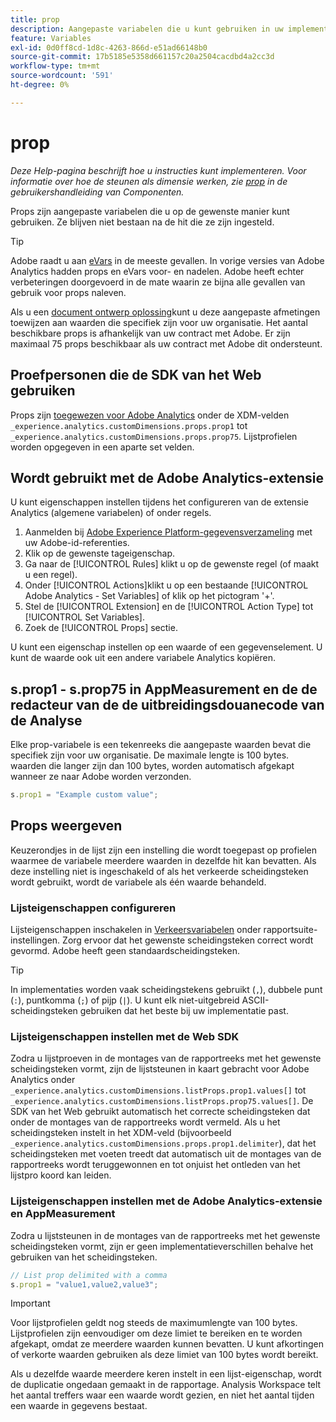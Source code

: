 ```yaml
---
title: prop
description: Aangepaste variabelen die u kunt gebruiken in uw implementatie.
feature: Variables
exl-id: 0d0ff8cd-1d8c-4263-866d-e51ad66148b0
source-git-commit: 17b5185e5358d661157c20a2504cacdbd4a2cc3d
workflow-type: tm+mt
source-wordcount: '591'
ht-degree: 0%

---
```


# prop

*Deze Help-pagina beschrijft hoe u instructies kunt implementeren. Voor informatie over hoe de steunen als dimensie werken, zie [prop](/help/components/dimensions/prop.md) in de gebruikershandleiding van Componenten.*

Props zijn aangepaste variabelen die u op de gewenste manier kunt gebruiken. Ze blijven niet bestaan na de hit die ze zijn ingesteld.

>[!TIP]
>
>Adobe raadt u aan [eVars](evar.md) in de meeste gevallen. In vorige versies van Adobe Analytics hadden props en eVars voor- en nadelen. Adobe heeft echter verbeteringen doorgevoerd in de mate waarin ze bijna alle gevallen van gebruik voor props naleven.

Als u een [document ontwerp oplossing](/help/implement/prepare/solution-design.md)kunt u deze aangepaste afmetingen toewijzen aan waarden die specifiek zijn voor uw organisatie. Het aantal beschikbare props is afhankelijk van uw contract met Adobe. Er zijn maximaal 75 props beschikbaar als uw contract met Adobe dit ondersteunt.

## Proefpersonen die de SDK van het Web gebruiken

Props zijn [toegewezen voor Adobe Analytics](https://experienceleague.adobe.com/docs/analytics/implementation/aep-edge/variable-mapping.html) onder de XDM-velden `_experience.analytics.customDimensions.props.prop1` tot `_experience.analytics.customDimensions.props.prop75`. Lijstprofielen worden opgegeven in een aparte set velden.

## Wordt gebruikt met de Adobe Analytics-extensie

U kunt eigenschappen instellen tijdens het configureren van de extensie Analytics (algemene variabelen) of onder regels.

1. Aanmelden bij [Adobe Experience Platform-gegevensverzameling](https://experience.adobe.com/data-collection) met uw Adobe-id-referenties.
2. Klik op de gewenste tageigenschap.
3. Ga naar de [!UICONTROL Rules] klikt u op de gewenste regel (of maakt u een regel).
4. Onder [!UICONTROL Actions]klikt u op een bestaande [!UICONTROL Adobe Analytics - Set Variables] of klik op het pictogram &#39;+&#39;.
5. Stel de [!UICONTROL Extension] en de [!UICONTROL Action Type] tot [!UICONTROL Set Variables].
6. Zoek de [!UICONTROL Props] sectie.

U kunt een eigenschap instellen op een waarde of een gegevenselement. U kunt de waarde ook uit een andere variabele Analytics kopiëren.

## s.prop1 - s.prop75 in AppMeasurement en de de redacteur van de de uitbreidingsdouanecode van de Analyse

Elke prop-variabele is een tekenreeks die aangepaste waarden bevat die specifiek zijn voor uw organisatie. De maximale lengte is 100 bytes. waarden die langer zijn dan 100 bytes, worden automatisch afgekapt wanneer ze naar Adobe worden verzonden.

```js
s.prop1 = "Example custom value";
```

## Props weergeven

Keuzerondjes in de lijst zijn een instelling die wordt toegepast op profielen waarmee de variabele meerdere waarden in dezelfde hit kan bevatten. Als deze instelling niet is ingeschakeld of als het verkeerde scheidingsteken wordt gebruikt, wordt de variabele als één waarde behandeld.

### Lijsteigenschappen configureren

Lijsteigenschappen inschakelen in [Verkeersvariabelen](/help/admin/admin/c-manage-report-suites/c-edit-report-suites/c-traffic-variables/traffic-var.md) onder rapportsuite-instellingen. Zorg ervoor dat het gewenste scheidingsteken correct wordt gevormd. Adobe heeft geen standaardscheidingsteken.

>[!TIP]
>
>In implementaties worden vaak scheidingstekens gebruikt (`,`), dubbele punt (`:`), puntkomma (`;`) of pijp (`|`). U kunt elk niet-uitgebreid ASCII-scheidingsteken gebruiken dat het beste bij uw implementatie past.

### Lijsteigenschappen instellen met de Web SDK

Zodra u lijstproeven in de montages van de rapportreeks met het gewenste scheidingsteken vormt, zijn de lijststeunen in kaart gebracht voor Adobe Analytics onder `_experience.analytics.customDimensions.listProps.prop1.values[]` tot `_experience.analytics.customDimensions.listProps.prop75.values[]`. De SDK van het Web gebruikt automatisch het correcte scheidingsteken dat onder de montages van de rapportreeks wordt vermeld. Als u het scheidingsteken instelt in het XDM-veld (bijvoorbeeld `_experience.analytics.customDimensions.props.prop1.delimiter`), dat het scheidingsteken met voeten treedt dat automatisch uit de montages van de rapportreeks wordt teruggewonnen en tot onjuist het ontleden van het lijstpro koord kan leiden.

### Lijsteigenschappen instellen met de Adobe Analytics-extensie en AppMeasurement

Zodra u lijststeunen in de montages van de rapportreeks met het gewenste scheidingsteken vormt, zijn er geen implementatieverschillen behalve het gebruiken van het scheidingsteken.

```js
// List prop delimited with a comma
s.prop1 = "value1,value2,value3";
```

>[!IMPORTANT]
>
>Voor lijstprofielen geldt nog steeds de maximumlengte van 100 bytes. Lijstprofielen zijn eenvoudiger om deze limiet te bereiken en te worden afgekapt, omdat ze meerdere waarden kunnen bevatten. U kunt afkortingen of verkorte waarden gebruiken als deze limiet van 100 bytes wordt bereikt.

Als u dezelfde waarde meerdere keren instelt in een lijst-eigenschap, wordt de duplicatie ongedaan gemaakt in de rapportage. Analysis Workspace telt het aantal treffers waar een waarde wordt gezien, en niet het aantal tijden een waarde in gegevens bestaat.
